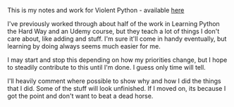 This is my notes and work for Violent Python - available [here](https://repo.zenk-security.com/Programmation/Violent%20Python%20a%20Cookbook%20for%20Hackers-Forensic%20Analysts-Penetration%20testers%20and%20Security%20Engineers.pdf)

I've previously worked through about half of the work in Learning Python the Hard Way and an Udemy course, but they teach a lot of things I don't care about, like adding and stuff. I'm sure it'll come in handy eventually, but learning by doing always seems much easier for me. 

I may start and stop this depending on how my priorities change, but I hope to steadily contribute to this until I'm done. I guess only time will tell.

I'll heavily comment where possible to show why and how I did the things that I did. Some of the stuff will look unfinished. If I moved on, its because I got the point and don't want to beat a dead horse.
